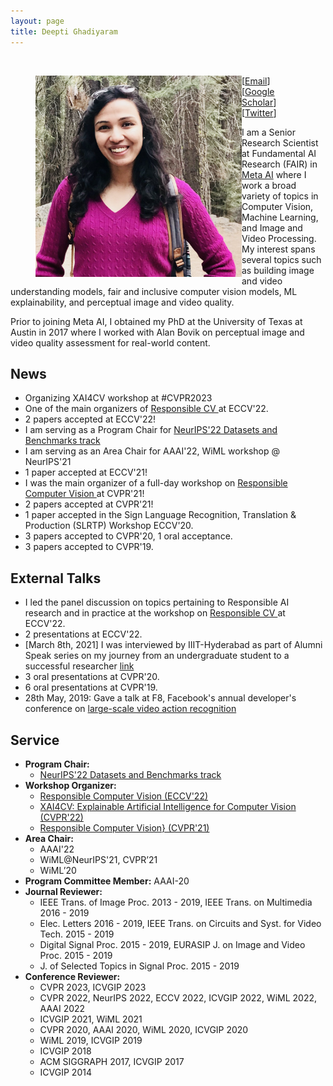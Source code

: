 ```yaml
---
layout: page
title: Deepti Ghadiyaram
---
```

<br>
<figure>
 <img align="left" src="/assets/img/deepti_pic_cropped.png" width="330">
<figcaption> [<a href="mailto: deeptigp9 [at] gmail [dot] com">Email</a>] [<a href="https://scholar.google.com/citations?user=NyKCrmoAAAAJ&hl=en&authuser=1">Google Scholar</a>] [<a href="https://twitter.com/deeptigp">Twitter</a>] </figcaption>
</figure>
I am a Senior Research Scientist at Fundamental AI Research (FAIR) in <a href="https://ai.facebook.com/research/"> Meta AI</a> where I work a broad variety of topics in Computer Vision, Machine Learning, and Image and Video Processing. My interest spans several topics such as building image and video understanding models, fair and inclusive computer vision models, ML explainability, and perceptual image and video quality.

Prior to joining Meta AI, I obtained my PhD at the University of Texas at Austin in 2017 where I worked with Alan Bovik on perceptual image and video quality assessment for real-world content. 

## News
- Organizing XAI4CV workshop at #CVPR2023
- One of the main organizers of <a href="https://sites.google.com/view/rcv-at-eccv-2022/home"> Responsible CV </a> at ECCV'22.
- 2 papers accepted at ECCV'22!
- I am serving as a Program Chair for <a href="https://neurips.cc/Conferences/2022/CallForDatasetsBenchmarks"> NeurIPS'22 Datasets and Benchmarks track </a>
- I am serving as an Area Chair for AAAI'22, WiML workshop @ NeurIPS'21
- 1 paper accepted at ECCV'21!
- I was the main organizer of a full-day workshop on <a href="https://sites.google.com/view/rcv-cvpr2021"> Responsible Computer Vision </a> at CVPR'21! 
- 2 papers accepted at CVPR'21!
- 1 paper accepted in the Sign Language Recognition, Translation & Production (SLRTP) Workshop  ECCV'20.
- 3 papers accepted to CVPR'20, 1 oral acceptance.
- 3 papers accepted to CVPR'19.

## External Talks 
- I led the panel discussion on topics pertaining to Responsible AI research and in practice at the workshop on <a href="https://sites.google.com/view/rcv-at-eccv-2022/home"> Responsible CV </a> at ECCV'22.
- 2 presentations at ECCV'22.
- [March 8th, 2021] I was interviewed by IIIT-Hyderabad as part of Alumni Speak series on my journey from an undergraduate student to a successful researcher <a href="https://www.youtube.com/watch?v=aELF0h8fqfo"> link </a> 
- 3 oral presentations at CVPR'20.
- 6 oral presentations at CVPR'19.
- 28th May, 2019: Gave a talk at F8, Facebook's annual developer's conference on <a href="https://www.youtube.com/watch?v=5RcC18WEruk"> large-scale video action recognition </a>


## Service
- **Program Chair:** 
    - <a href="https://neurips.cc/Conferences/2022/CallForDatasetsBenchmarks">NeurIPS'22 Datasets and Benchmarks track </a>
- **Workshop Organizer:** 
   - <a href="https://sites.google.com/view/rcv-at-eccv-2022/home"> Responsible Computer Vision (ECCV'22) </a>
   - <a href="https://xai4cv.github.io/workshop"> XAI4CV: Explainable Artificial Intelligence for Computer Vision (CVPR'22) </a>
   - <a href="https://sites.google.com/view/rcv-cvpr2021"> Responsible Computer Vision} (CVPR'21) </a>
- **Area Chair:** 
    - AAAI'22
    - WiML@NeurIPS'21, CVPR’21
    - WiML’20
- **Program Committee Member:** AAAI-20
- **Journal Reviewer:** 
   - IEEE Trans. of Image Proc. 2013 - 2019, IEEE Trans. on Multimedia 2016 - 2019
   - Elec. Letters 2016 - 2019, IEEE Trans. on Circuits and Syst. for Video Tech. 2015 - 2019
   - Digital Signal Proc. 2015 - 2019, EURASIP J. on Image and Video Proc. 2015 - 2019
   - J. of Selected Topics in Signal Proc. 2015 - 2019
- **Conference Reviewer:** 
    - CVPR 2023, ICVGIP 2023
    - CVPR 2022, NeurIPS 2022, ECCV 2022, ICVGIP 2022, WiML 2022, AAAI 2022
    - ICVGIP 2021, WiML 2021
    - CVPR 2020, AAAI 2020, WiML 2020, ICVGIP 2020
    - WiML 2019, ICVGIP 2019
    - ICVGIP 2018
    - ACM SIGGRAPH 2017, ICVGIP 2017
    - ICVGIP 2014
